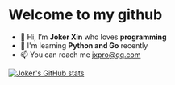# Welcome to my github

- 👋 Hi, I’m **Joker Xin** who loves **programming**
- 📖 I'm learning **Python and Go** recently
- 📫 You can reach me jxpro@qq.com

[![Joker's GitHub stats](https://github-readme-stats-jokerxin.vercel.app/api?username=jxpro&hide=contribs,prs&show_icons=true&theme=tokyonight&include_all_commits=true)](https://github.com/jxrpo/github-readme-stats)

